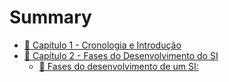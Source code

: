 # Summary

- [🚧 Capítulo 1 - Cronologia e Introdução](./chapter1/README.md)
- [🚧 Capítulo 2 - Fases do Desenvolvimento do SI](./chapter2/README.md)
  - [🚧 Fases do desenvolvimento de um SI:](./chapter2/fases-dev.md)
